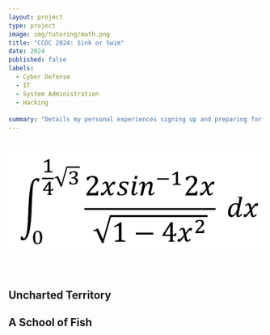 ```yaml
---
layout: project
type: project
image: img/tutoring/math.png
title: "CCDC 2024: Sink or Swim"
date: 2024
published: false
labels:
  - Cyber Defense
  - IT
  - System Administration
  - Hacking
    
summary: "Details my personal experiences signing up and preparing for a collegeiate cyber defense competition."
---
```


<center> <img style="padding: 25px 0px 35px 0px" width="700px" class="img-fluid" src="../img/tutoring/integral.png"> </center>

## Uncharted Territory


## A School of Fish


## 
